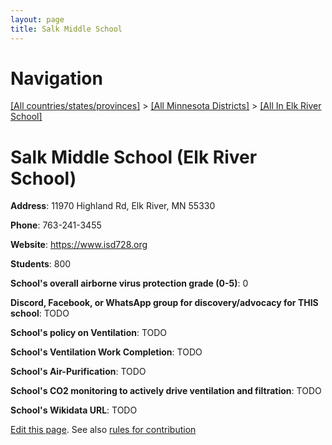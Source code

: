```yaml
---
layout: page
title: Salk Middle School
---
```

# Navigation

[[All countries/states/provinces]](../../..) > [[All Minnesota Districts]](../..) > [[All In Elk River School]](..)

# Salk Middle School (Elk River School)

**Address**: 11970 Highland Rd, Elk River, MN 55330

**Phone**: 763-241-3455

**Website**: <https://www.isd728.org>

**Students**: 800

**School's overall airborne virus protection grade (0-5)**: 0

**Discord, Facebook, or WhatsApp group for discovery/advocacy for THIS school**: TODO

**School's policy on Ventilation**: TODO

**School's Ventilation Work Completion**: TODO

**School's Air-Purification**: TODO

**School's CO2 monitoring to actively drive ventilation and filtration**: TODO

**School's Wikidata URL**: TODO


[Edit this page](https://github.com/ventilate-schools/MN/edit/main/./Elk_River_School/Salk_Middle_School.md). See also [rules for contribution](../../../contribution-rules/)